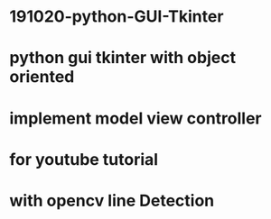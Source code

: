 # 191020-python-GUI-Tkinter
# python gui tkinter with object oriented
# implement model view controller
# for youtube tutorial
# with opencv line Detection 
